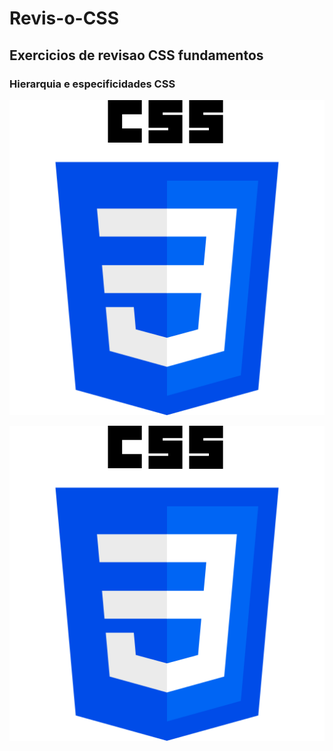 # Revis-o-CSS
## Exercicios de revisao CSS fundamentos 

### Hierarquia e especificidades CSS 

![Imagem CSS](./img/imgcss.png)


<!-- inserindo img com md-->
<img src="./img/imgcss.png" alt="imgcss.png">

